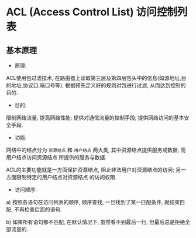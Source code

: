 # ACL (Access Control List) 访问控制列表

## 基本原理

- 原理:

ACL使用包过滤技术, 在路由器上读取第三层及第四层包头中的信息(如源地址,目的地址,协议口,端口号等), 
根据预先定义好的规则对包进行过滤, 从而达到控制的目的.

- 目的:

限制网络流量, 提高网络性能; 提供对通信流量的控制手段; 提供网络访问的基本安全手段.

- 功能:

网络中的结点分为 `资源结点` 和 `用户结点` 两大类, 其中资源结点提供服务或数据, 而用户结点访问资源结点
所提供的服务与数据. 

ACL的主要功能就是一方面保护资源结点, 阻止非法用户对资源结点的访问; 另一方面限制特定的用户结点对资源结点
的访问权限.

- 访问顺序:

a) 按照各语句在访问列表的顺序, 顺序查找, 一旦找到了某一匹配条件, 就结束匹配, 不再检查后面的语句.

b) 如果所有语句都不匹配, 在默认情况下, 虽然看不到最后一行, 但最后总是拒绝全部流量的.



